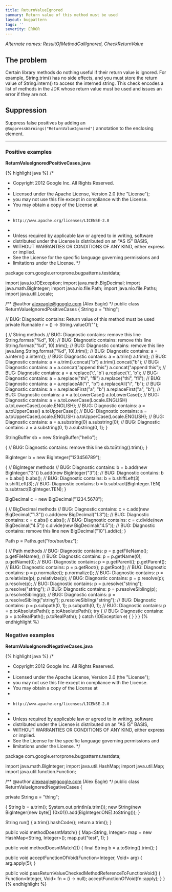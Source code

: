 ```yaml
---
title: ReturnValueIgnored
summary: Return value of this method must be used
layout: bugpattern
tags: ''
severity: ERROR
---
```


<!--
*** AUTO-GENERATED, DO NOT MODIFY ***
To make changes, edit the @BugPattern annotation or the explanation in docs/bugpattern.
-->

_Alternate names: ResultOfMethodCallIgnored, CheckReturnValue_

## The problem
Certain library methods do nothing useful if their return value is ignored. For example, String.trim() has no side effects, and you must store the return value of String.intern() to access the interned string.  This check encodes a list of methods in the JDK whose return value must be used and issues an error if they are not.

## Suppression
Suppress false positives by adding an `@SuppressWarnings("ReturnValueIgnored")` annotation to the enclosing element.

----------

### Positive examples
__ReturnValueIgnoredPositiveCases.java__

{% highlight java %}
/*
 * Copyright 2012 Google Inc. All Rights Reserved.
 *
 * Licensed under the Apache License, Version 2.0 (the "License");
 * you may not use this file except in compliance with the License.
 * You may obtain a copy of the License at
 *
 *     http://www.apache.org/licenses/LICENSE-2.0
 *
 * Unless required by applicable law or agreed to in writing, software
 * distributed under the License is distributed on an "AS IS" BASIS,
 * WITHOUT WARRANTIES OR CONDITIONS OF ANY KIND, either express or implied.
 * See the License for the specific language governing permissions and
 * limitations under the License.
 */

package com.google.errorprone.bugpatterns.testdata;

import java.io.IOException;
import java.math.BigDecimal;
import java.math.BigInteger;
import java.nio.file.Path;
import java.nio.file.Paths;
import java.util.Locale;

/** @author alexeagle@google.com (Alex Eagle) */
public class ReturnValueIgnoredPositiveCases {
  String a = "thing";

  // BUG: Diagnostic contains: Return value of this method must be used
  private Runnable r = () -> String.valueOf("");

  { // String methods
    // BUG: Diagnostic contains: remove this line
    String.format("%d", 10);
    // BUG: Diagnostic contains: remove this line
    String.format("%d", 10).trim();
    // BUG: Diagnostic contains: remove this line
    java.lang.String.format("%d", 10).trim();
    // BUG: Diagnostic contains: a = a.intern()
    a.intern();
    // BUG: Diagnostic contains: a = a.trim()
    a.trim();
    // BUG: Diagnostic contains: a = a.trim().concat("b")
    a.trim().concat("b");
    // BUG: Diagnostic contains: a = a.concat("append this")
    a.concat("append this");
    // BUG: Diagnostic contains: a = a.replace('t', 'b')
    a.replace('t', 'b');
    // BUG: Diagnostic contains: a = a.replace("thi", "fli")
    a.replace("thi", "fli");
    // BUG: Diagnostic contains: a = a.replaceAll("i", "b")
    a.replaceAll("i", "b");
    // BUG: Diagnostic contains: a = a.replaceFirst("a", "b")
    a.replaceFirst("a", "b");
    // BUG: Diagnostic contains: a = a.toLowerCase()
    a.toLowerCase();
    // BUG: Diagnostic contains: a = a.toLowerCase(Locale.ENGLISH)
    a.toLowerCase(Locale.ENGLISH);
    // BUG: Diagnostic contains: a = a.toUpperCase()
    a.toUpperCase();
    // BUG: Diagnostic contains: a = a.toUpperCase(Locale.ENGLISH)
    a.toUpperCase(Locale.ENGLISH);
    // BUG: Diagnostic contains: a = a.substring(0)
    a.substring(0);
    // BUG: Diagnostic contains: a = a.substring(0, 1)
    a.substring(0, 1);
  }

  StringBuffer sb = new StringBuffer("hello");

  {
    // BUG: Diagnostic contains: remove this line
    sb.toString().trim();
  }

  BigInteger b = new BigInteger("123456789");

  { // BigInteger methods
    // BUG: Diagnostic contains: b = b.add(new BigInteger("3"))
    b.add(new BigInteger("3"));
    // BUG: Diagnostic contains: b = b.abs()
    b.abs();
    // BUG: Diagnostic contains: b = b.shiftLeft(3)
    b.shiftLeft(3);
    // BUG: Diagnostic contains: b = b.subtract(BigInteger.TEN)
    b.subtract(BigInteger.TEN);
  }

  BigDecimal c = new BigDecimal("1234.5678");

  { // BigDecimal methods
    // BUG: Diagnostic contains: c = c.add(new BigDecimal("1.3"))
    c.add(new BigDecimal("1.3"));
    // BUG: Diagnostic contains: c = c.abs()
    c.abs();
    // BUG: Diagnostic contains: c = c.divide(new BigDecimal("4.5"))
    c.divide(new BigDecimal("4.5"));
    // BUG: Diagnostic contains: remove this line
    new BigDecimal("10").add(c);
  }

  Path p = Paths.get("foo/bar/baz");

  { // Path methods
    // BUG: Diagnostic contains: p = p.getFileName();
    p.getFileName();
    // BUG: Diagnostic contains: p = p.getName(0);
    p.getName(0);
    // BUG: Diagnostic contains: p = p.getParent();
    p.getParent();
    // BUG: Diagnostic contains: p = p.getRoot();
    p.getRoot();
    // BUG: Diagnostic contains: p = p.normalize();
    p.normalize();
    // BUG: Diagnostic contains: p = p.relativize(p);
    p.relativize(p);
    // BUG: Diagnostic contains: p = p.resolve(p);
    p.resolve(p);
    // BUG: Diagnostic contains: p = p.resolve("string");
    p.resolve("string");
    // BUG: Diagnostic contains: p = p.resolveSibling(p);
    p.resolveSibling(p);
    // BUG: Diagnostic contains: p = p.resolveSibling("string");
    p.resolveSibling("string");
    // BUG: Diagnostic contains: p = p.subpath(0, 1);
    p.subpath(0, 1);
    // BUG: Diagnostic contains: p = p.toAbsolutePath();
    p.toAbsolutePath();
    try {
      // BUG: Diagnostic contains: p = p.toRealPath();
      p.toRealPath();
    } catch (IOException e) {
    }
  }
}
{% endhighlight %}

### Negative examples
__ReturnValueIgnoredNegativeCases.java__

{% highlight java %}
/*
 * Copyright 2012 Google Inc. All Rights Reserved.
 *
 * Licensed under the Apache License, Version 2.0 (the "License");
 * you may not use this file except in compliance with the License.
 * You may obtain a copy of the License at
 *
 *     http://www.apache.org/licenses/LICENSE-2.0
 *
 * Unless required by applicable law or agreed to in writing, software
 * distributed under the License is distributed on an "AS IS" BASIS,
 * WITHOUT WARRANTIES OR CONDITIONS OF ANY KIND, either express or implied.
 * See the License for the specific language governing permissions and
 * limitations under the License.
 */

package com.google.errorprone.bugpatterns.testdata;

import java.math.BigInteger;
import java.util.HashMap;
import java.util.Map;
import java.util.function.Function;

/** @author alexeagle@google.com (Alex Eagle) */
public class ReturnValueIgnoredNegativeCases {

  private String a = "thing";

  {
    String b = a.trim();
    System.out.println(a.trim());
    new String(new BigInteger(new byte[] {0x01}).add(BigInteger.ONE).toString());
  }

  String run() {
    a.trim().hashCode();
    return a.trim();
  }

  public void methodDoesntMatch() {
    Map<String, Integer> map = new HashMap<String, Integer>();
    map.put("test", 1);
  }

  public void methodDoesntMatch2() {
    final String b = a.toString().trim();
  }

  public void acceptFunctionOfVoid(Function<Integer, Void> arg) {
    arg.apply(5);
  }

  public void passReturnValueCheckedMethodReferenceToFunctionVoid() {
    Function<Integer, Void> fn = (i -> null);
    acceptFunctionOfVoid(fn::apply);
  }
}
{% endhighlight %}

